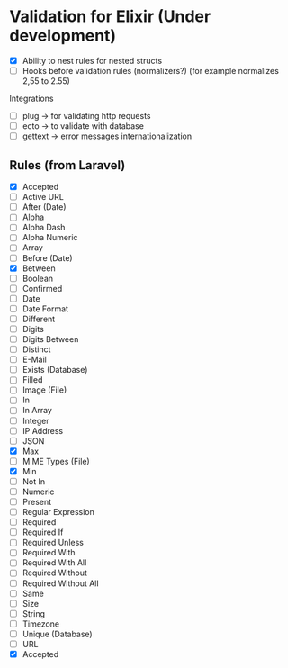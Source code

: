 # Validation for Elixir (Under development)

- [x] Ability to nest rules for nested structs
- [ ] Hooks before validation rules (normalizers?) (for example normalizes 2,55 to 2.55)

Integrations

- [ ] plug -> for validating http requests
- [ ] ecto -> to validate with database
- [ ] gettext -> error messages internationalization
 
## Rules (from Laravel)

- [x] Accepted
- [ ] Active URL
- [ ] After (Date)
- [ ] Alpha
- [ ] Alpha Dash
- [ ] Alpha Numeric
- [ ] Array
- [ ] Before (Date)
- [x] Between
- [ ] Boolean
- [ ] Confirmed
- [ ] Date
- [ ] Date Format
- [ ] Different
- [ ] Digits
- [ ] Digits Between
- [ ] Distinct
- [ ] E-Mail
- [ ] Exists (Database)
- [ ] Filled
- [ ] Image (File)
- [ ] In
- [ ] In Array
- [ ] Integer
- [ ] IP Address
- [ ] JSON
- [x] Max
- [ ] MIME Types (File)
- [x] Min
- [ ] Not In
- [ ] Numeric
- [ ] Present
- [ ] Regular Expression
- [ ] Required
- [ ] Required If
- [ ] Required Unless
- [ ] Required With
- [ ] Required With All
- [ ] Required Without
- [ ] Required Without All
- [ ] Same
- [ ] Size
- [ ] String
- [ ] Timezone
- [ ] Unique (Database)
- [ ] URL
- [x] Accepted
